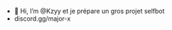 - 👋 Hi, I’m @Kzyy et je prépare un gros projet selfbot
- discord.gg/major-x
<!---
Kzyy/Kzyy is a ✨ special ✨ repository because its `README.md` (this file) appears on your GitHub profile.
You can click the Preview link to take a look at your changes.
--->
